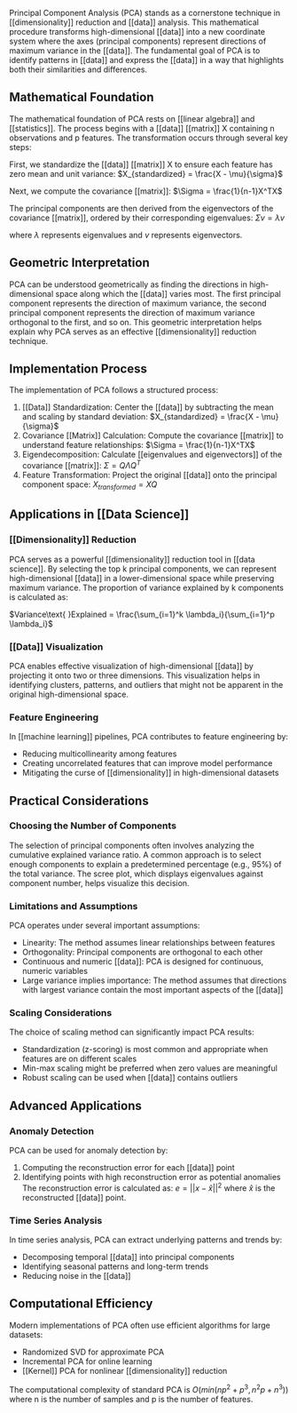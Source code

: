 Principal Component Analysis (PCA) stands as a cornerstone technique in [[dimensionality]] reduction and [[data]] analysis. This mathematical procedure transforms high-dimensional [[data]] into a new coordinate system where the axes (principal components) represent directions of maximum variance in the [[data]]. The fundamental goal of PCA is to identify patterns in [[data]] and express the [[data]] in a way that highlights both their similarities and differences.

## Mathematical Foundation

The mathematical foundation of PCA rests on [[linear algebra]] and [[statistics]]. The process begins with a [[data]] [[matrix]] X containing n observations and p features. The transformation occurs through several key steps:

First, we standardize the [[data]] [[matrix]] X to ensure each feature has zero mean and unit variance: $X_{standardized} = \frac{X - \mu}{\sigma}$

Next, we compute the covariance [[matrix]]: $\Sigma = \frac{1}{n-1}X^TX$

The principal components are then derived from the eigenvectors of the covariance [[matrix]], ordered by their corresponding eigenvalues: $\Sigma v = \lambda v$

where $\lambda$ represents eigenvalues and $v$ represents eigenvectors.

## Geometric Interpretation

PCA can be understood geometrically as finding the directions in high-dimensional space along which the [[data]] varies most. The first principal component represents the direction of maximum variance, the second principal component represents the direction of maximum variance orthogonal to the first, and so on. This geometric interpretation helps explain why PCA serves as an effective [[dimensionality]] reduction technique.

## Implementation Process

The implementation of PCA follows a structured process:

1. [[Data]] Standardization: Center the [[data]] by subtracting the mean and scaling by standard deviation: $X_{standardized} = \frac{X - \mu}{\sigma}$
2. Covariance [[Matrix]] Calculation: Compute the covariance [[matrix]] to understand feature relationships: $\Sigma = \frac{1}{n-1}X^TX$
3. Eigendecomposition: Calculate [[eigenvalues and eigenvectors]] of the covariance [[matrix]]: $\Sigma = Q\Lambda Q^T$
4. Feature Transformation: Project the original [[data]] onto the principal component space: $X_{transformed} = XQ$

## Applications in [[Data Science]]

### [[Dimensionality]] Reduction

PCA serves as a powerful [[dimensionality]] reduction tool in [[data science]]. By selecting the top k principal components, we can represent high-dimensional [[data]] in a lower-dimensional space while preserving maximum variance. The proportion of variance explained by k components is calculated as:

$Variance\text{ }Explained = \frac{\sum_{i=1}^k \lambda_i}{\sum_{i=1}^p \lambda_i}$

### [[Data]] Visualization

PCA enables effective visualization of high-dimensional [[data]] by projecting it onto two or three dimensions. This visualization helps in identifying clusters, patterns, and outliers that might not be apparent in the original high-dimensional space.

### Feature Engineering

In [[machine learning]] pipelines, PCA contributes to feature engineering by:

- Reducing multicollinearity among features
- Creating uncorrelated features that can improve model performance
- Mitigating the curse of [[dimensionality]] in high-dimensional datasets

## Practical Considerations

### Choosing the Number of Components

The selection of principal components often involves analyzing the cumulative explained variance ratio. A common approach is to select enough components to explain a predetermined percentage (e.g., 95%) of the total variance. The scree plot, which displays eigenvalues against component number, helps visualize this decision.

### Limitations and Assumptions

PCA operates under several important assumptions:

- Linearity: The method assumes linear relationships between features
- Orthogonality: Principal components are orthogonal to each other
- Continuous and numeric [[data]]: PCA is designed for continuous, numeric variables
- Large variance implies importance: The method assumes that directions with largest variance contain the most important aspects of the [[data]]

### Scaling Considerations

The choice of scaling method can significantly impact PCA results:

- Standardization (z-scoring) is most common and appropriate when features are on different scales
- Min-max scaling might be preferred when zero values are meaningful
- Robust scaling can be used when [[data]] contains outliers

## Advanced Applications

### Anomaly Detection

PCA can be used for anomaly detection by:

1. Computing the reconstruction error for each [[data]] point
2. Identifying points with high reconstruction error as potential anomalies The reconstruction error is calculated as: $e = ||x - \hat{x}||^2$ where $\hat{x}$ is the reconstructed [[data]] point.

### Time Series Analysis

In time series analysis, PCA can extract underlying patterns and trends by:

- Decomposing temporal [[data]] into principal components
- Identifying seasonal patterns and long-term trends
- Reducing noise in the [[data]]

## Computational Efficiency

Modern implementations of PCA often use efficient algorithms for large datasets:

- Randomized SVD for approximate PCA
- Incremental PCA for online learning
- [[Kernel]] PCA for nonlinear [[dimensionality]] reduction

The computational complexity of standard PCA is $O(min(np^2 + p^3, n^2p + n^3))$ where n is the number of samples and p is the number of features.